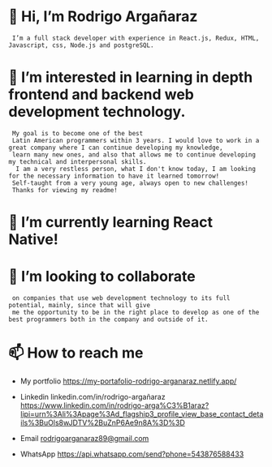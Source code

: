 # 👋 Hi, I’m Rodrigo Argañaraz
     I’m a full stack developer with experience in React.js, Redux, HTML, Javascript, css, Node.js and postgreSQL.
     
# 👀 I’m interested in learning in depth frontend and backend web development technology. 
     My goal is to become one of the best 
     Latin American programmers within 3 years. I would love to work in a great company where I can continue developing my knowledge, 
     learn many new ones, and also that allows me to continue developing my technical and interpersonal skills.
      I am a very restless person, what I don't know today, I am looking for the necessary information to have it learned tomorrow!
     Self-taught from a very young age, always open to new challenges!
     Thanks for viewing my readme!

# 🌱 I’m currently learning React Native!

# 💞️ I’m looking to collaborate 
     on companies that use web development technology to its full potential, mainly, since that will give 
     me the opportunity to be in the right place to develop as one of the best programmers both in the company and outside of it.
 
# 📫 How to reach me 

* My portfolio
  https://my-portafolio-rodrigo-arganaraz.netlify.app/
      
* Linkedin
  linkedin.com/in/rodrigo-argañaraz
  https://www.linkedin.com/in/rodrigo-arga%C3%B1araz?lipi=urn%3Ali%3Apage%3Ad_flagship3_profile_view_base_contact_details%3BuOls8wJDTV%2BuZnP6Ae9n8A%3D%3D

* Email
  rodrigoarganaraz89@gmail.com

* WhatsApp
  https://api.whatsapp.com/send?phone=543876588433 

<!---
rodrigoarg89/rodrigoarg89 is a ✨ special ✨ repository because its `README.md` (this file) appears on your GitHub profile.
You can click the Preview link to take a look at your changes.
--->
